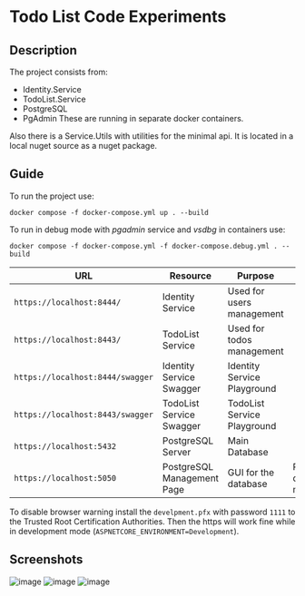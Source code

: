 # Todo List Code Experiments

## Description
The project consists from:
 - Identity.Service
 - TodoList.Service
 - PostgreSQL
 - PgAdmin
These are running in separate docker containers.

Also there is a Service.Utils with utilities for the minimal api.
It is located in a local nuget source as a nuget package.

## Guide
To run the project use:
```
docker compose -f docker-compose.yml up . --build
```
To run in debug mode with *pgadmin* service and *vsdbg* in containers use:
```
docker compose -f docker-compose.yml -f docker-compose.debug.yml . --build
```

|**URL**|**Resource**|**Purpose**|**Comment**|
|-------|------------|-----------|-----------|
|`https://localhost:8444/`|Identity Service|Used for users management||
|`https://localhost:8443/`|TodoList Service|Used for todos management||
|`https://localhost:8444/swagger`|Identity Service Swagger|Identity Service Playground||
|`https://localhost:8443/swagger`|TodoList Service Swagger|TodoList Service Playground||
|`https://localhost:5432`|PostgreSQL Server|Main Database||
|`https://localhost:5050`|PostgreSQL Management Page|GUI for the database|Runs only in development mode|

To disable browser warning install the `develpment.pfx` with password `1111` to the Trusted Root Certification Authorities. Then the https will work fine while in development mode (`ASPNETCORE_ENVIRONMENT=Development`).

## Screenshots

![image](https://github.com/user-attachments/assets/e75aa1cc-b4b8-4c41-a7a3-085ed14fc1e0)
![image](https://github.com/user-attachments/assets/72f90a7e-35cd-45e7-85d8-612efc688052)
![image](https://github.com/user-attachments/assets/303c0fae-793d-440a-bf86-f4f7477343bb)


